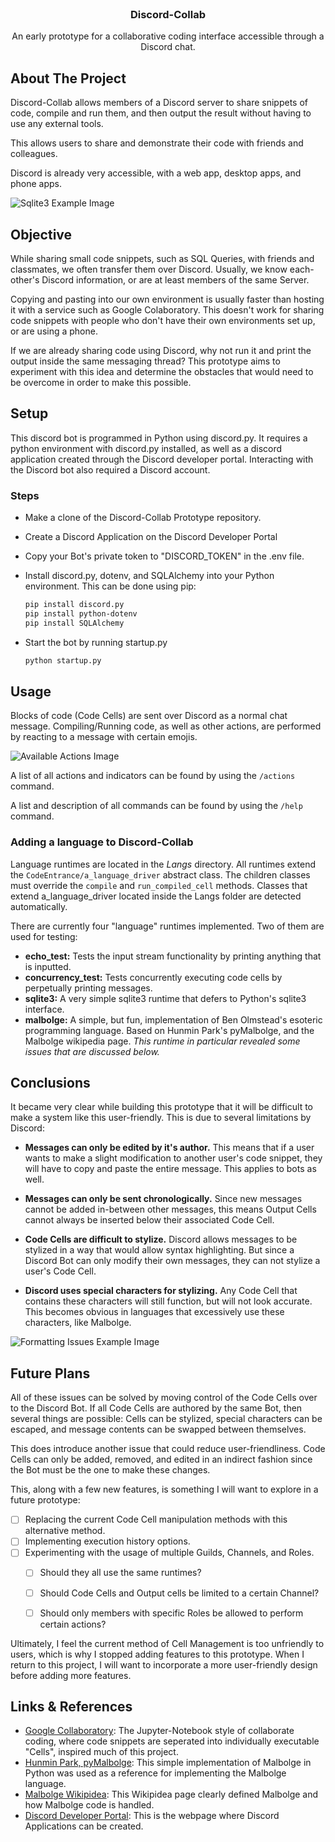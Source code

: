 

<br />
<div align="center">
<h3 align="center">Discord-Collab</h3>

  <p align="center">
    An early prototype for a collaborative coding interface accessible through a Discord chat.
    </p>
</div>





<!-- ABOUT THE PROJECT -->
## About The Project

Discord-Collab allows members of a Discord server to share snippets of code, compile and run them, and then output the result without having to use any external tools.

This allows users to share and demonstrate their code with friends and colleagues.

Discord is already very accessible, with a web app, desktop apps, and phone apps.  



<!-- <img src=images/sqlite3_example.png width="70%"> -->
![Sqlite3 Example Image][product-screenshot]


## Objective

While sharing small code snippets, such as SQL Queries, with friends and classmates, we often transfer them over Discord.
Usually, we know each-other's Discord information, or are at least members of the same Server.

Copying and pasting into our own environment is usually faster than hosting it with a service such as Google Colaboratory.
This doesn't work for sharing code snippets with people who don't have their own environments set up, or are using a phone.

If we are already sharing code using Discord, why not run it and print the output inside the same messaging thread? 
This prototype aims to experiment with this idea and determine the obstacles that would need to be overcome in order to make this possible.



<!-- GETTING STARTED -->
## Setup

This discord bot is programmed in Python using discord.py. It requires a python environment with discord.py
installed, as well as a discord application created through the Discord developer portal. Interacting with the Discord bot also required a Discord account.

### Steps

* Make a clone of the Discord-Collab Prototype repository.

* Create a Discord Application on the Discord Developer Portal
* Copy your Bot's private token to "DISCORD_TOKEN" in the .env file.
* Install discord.py, dotenv, and SQLAlchemy into your Python environment. This can be done using pip:
  ```sh
  pip install discord.py
  pip install python-dotenv
  pip install SQLAlchemy
  ```
* Start the bot by running startup.py
    ```sh 
  python startup.py
  ```


<!-- USAGE EXAMPLES -->
## Usage

Blocks of code (Code Cells) are sent over Discord as a normal chat message. 
Compiling/Running code, as well as other actions, are performed by reacting to a message with certain emojis.

<!-- <img src=images/actions.png width="70%"> -->
![Available Actions Image][actions-screenshot]

A list of all actions and indicators can be found by using the ```/actions``` command.

A list and description of all commands can be found by using the ```/help``` command.

### Adding a language to Discord-Collab

Language runtimes are located in the _Langs_ directory. All runtimes extend the ```CodeEntrance/a_language_driver``` 
abstract class. The children classes must override the ```compile``` and ```run_compiled_cell``` methods. 
Classes that extend a_language_driver located inside the Langs folder are detected automatically.

There are currently four "language" runtimes implemented. Two of them are used for testing: 

* **echo_test:** Tests the input stream functionality by printing anything that is inputted.
* **concurrency_test:** Tests concurrently executing code cells by perpetually printing messages.
* **sqlite3:** A very simple sqlite3 runtime that defers to Python's sqlite3 interface.
* **malbolge:** A simple, but fun, implementation of Ben Olmstead's esoteric programming language. 
Based on Hunmin Park's pyMalbolge, and the Malbolge wikipedia page. 
_This runtime in particular revealed some issues that are discussed below._

## Conclusions

It became very clear while building this prototype that it will be difficult to make a system like this user-friendly.
This is due to several limitations by Discord:

* **Messages can only be edited by it's author.** 
This means that if a user wants to make a slight modification to another user's code snippet, they will have to copy and paste the entire message. This applies to bots as well.

* **Messages can only be sent chronologically.** Since new messages cannot be added in-between other messages, 
this means Output Cells cannot always be inserted below their associated Code Cell.
* **Code Cells are difficult to stylize.** Discord allows messages to be stylized in a way that would allow syntax highlighting.
But since a Discord Bot can only modify their own messages, they can not stylize a user's Code Cell.
* **Discord uses special characters for stylizing.** Any Code Cell that contains these characters will still function, but will not look accurate. 
This becomes obvious in languages that excessively use these characters, like Malbolge.

<!-- <img src="images/malbolge_formating.png" width="70%"> -->
![Formatting Issues Example Image][malbolge-screenshot]


## Future Plans

All of these issues can be solved by moving control of the Code Cells over to the Discord Bot.
If all Code Cells are authored by the same Bot, then several things are possible: Cells can be stylized, special characters can be escaped, 
and message contents can be swapped between themselves.

This does introduce another issue that could reduce user-friendliness. Code Cells can only be added, 
removed, and edited in an indirect fashion since the Bot must be the one to make these changes.

This, along with a few new features, is something I will want to explore in a future prototype:
- [ ] Replacing the current Code Cell manipulation methods with this alternative method.
- [ ] Implementing execution history options.
- [ ] Experimenting with the usage of multiple Guilds, Channels, and Roles.
    - [ ] Should they all use the same runtimes?
    - [ ] Should Code Cells and Output cells be limited to a certain Channel?
    - [ ] Should only members with specific Roles be allowed to perform certain actions?


Ultimately, I feel the current method of Cell Management is too unfriendly to users, which is why I stopped adding features to this prototype.
When I return to this project, I will want to incorporate a more user-friendly design before adding more features.









## Links & References

* [Google Collaboratory](https://colab.research.google.com): The Jupyter-Notebook style of collaborate coding, where code snippets are seperated into individually executable "Cells", inspired much of this project. 
* [Hunmin Park, pyMalbolge](https://github.com/Avantgarde95/pyMalbolge): This simple implementation of Malbolge in Python was used as a reference for implementing the Malbolge language.
* [Malbolge Wikipidea](https://en.wikipedia.org/wiki/Malbolge): This Wikipidea page clearly defined Malbolge and how Malbolge code is handled.
* [Discord Developer Portal](https://discord.com/developers/): This is the webpage where Discord Applications can be created.





[license-url]: LICENSE.txt
[product-screenshot]: images/sqlite3_example.png
[actions-screenshot]: images/actions.png
[malbolge-screenshot]: images/malbolge_formating.png
